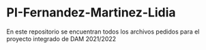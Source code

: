 # PI-Fernandez-Martinez-Lidia
En este repositorio se encuentran todos los archivos pedidos para el proyecto integrado de DAM 2021/2022
